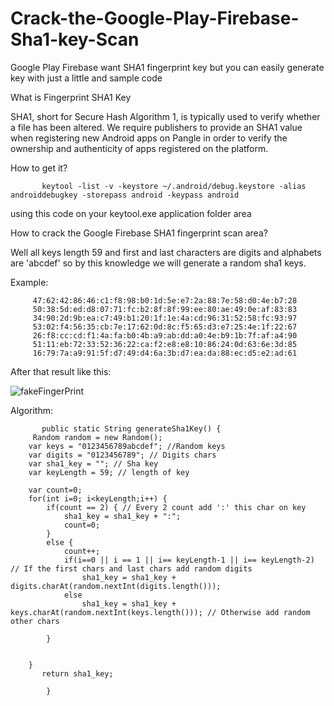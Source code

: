 # Crack-the-Google-Play-Firebase-Sha1-key-Scan
Google Play Firebase want SHA1 fingerprint key but you can easily generate key with  just a little and sample code 

What is Fingerprint SHA1 Key

SHA1, short for Secure Hash Algorithm 1, is typically used to verify whether a file has been altered. 
We require publishers to provide an SHA1 value when registering new Android apps on Pangle in order to verify the ownership and authenticity of apps registered on the platform.


How to get it?


           keytool -list -v -keystore ~/.android/debug.keystore -alias androiddebugkey -storepass android -keypass android 

using this code on your keytool.exe application folder area


How to crack the Google Firebase SHA1 fingerprint scan area?

Well all keys length 59 and first and last characters are digits and alphabets are 'abcdef' so by this knowledge we will generate a random sha1 keys.

Example:


         47:62:42:86:46:c1:f8:98:b0:1d:5e:e7:2a:88:7e:58:d0:4e:b7:28
         50:38:5d:ed:d8:07:71:fc:b2:8f:8f:99:ee:80:ae:49:0e:af:83:83
         34:90:2d:9b:ea:c7:49:b1:20:1f:1e:4a:cd:96:31:52:58:fc:93:97
         53:02:f4:56:35:cb:7e:17:62:0d:8c:f5:65:d3:e7:25:4e:1f:22:67
         26:f8:cc:cd:f1:4a:fa:b0:4b:a9:ab:dd:a0:4e:b9:1b:7f:af:a4:90
         51:11:eb:72:33:52:36:22:ca:f2:e8:e8:10:86:24:0d:63:6e:3d:85
         16:79:7a:a9:91:5f:d7:49:d4:6a:3b:d7:ea:da:88:ec:d5:e2:ad:61


After that result like this:


![fakeFingerPrint](https://user-images.githubusercontent.com/75094927/165592375-dd1a26dd-3985-4096-a53e-c19eee598e51.png)






Algorithm:


           public static String generateSha1Key() {
		 Random random = new Random();
		var keys = "0123456789abcdef"; //Random keys
		var digits = "0123456789"; // Digits chars
		var sha1_key = ""; // Sha key
		var keyLength = 59; // length of key
	
		var count=0;
		for(int i=0; i<keyLength;i++) {
			if(count == 2) { // Every 2 count add ':' this char on key
 				sha1_key = sha1_key + ":";
				count=0;
			}
			else {
				count++;
				if(i==0 || i == 1 || i== keyLength-1 || i== keyLength-2) // If the first chars and last chars add random digits
				    sha1_key = sha1_key + digits.charAt(random.nextInt(digits.length()));
				else
					sha1_key = sha1_key + keys.charAt(random.nextInt(keys.length())); // Otherwise add random other chars
				
			}
			
			
		}
		   return sha1_key;
		
	        }


